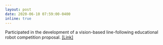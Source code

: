```yaml
---
layout: post
date: 2020-06-10 07:59:00-0400
inline: true
---
```

<!-- A simple inline announcement with Markdown emoji! :sparkles: :smile: -->
Participated in the development of a vision-based line-following educational robot competition proposal. [[Link]](https://www.zmrobo.com/products/674)